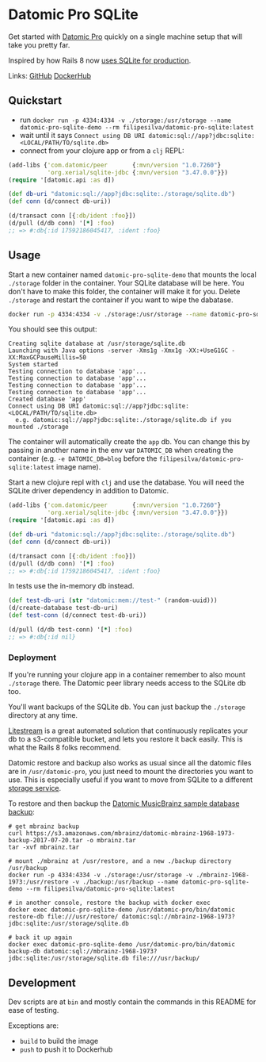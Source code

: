 # Datomic Pro SQLite

Get started with [Datomic Pro](https://www.datomic.com) quickly on a single machine setup that will take you pretty far.

Inspired by how Rails 8 now [uses SQLite for production](https://youtu.be/l56IBad-5aQ).

Links: [GitHub](https://github.com/filipesilva/datomic-pro-sqlite) [DockerHub](https://hub.docker.com/r/filipesilva/datomic-pro-sqlite)


## Quickstart

- run `docker run -p 4334:4334 -v ./storage:/usr/storage --name datomic-pro-sqlite-demo --rm filipesilva/datomic-pro-sqlite:latest`
- wait until it says `Connect using DB URI datomic:sql://app?jdbc:sqlite:<LOCAL/PATH/TO/sqlite.db>`
- connect from your clojure app or from a `clj` REPL:
``` clojure
(add-libs {'com.datomic/peer       {:mvn/version "1.0.7260"}
           'org.xerial/sqlite-jdbc {:mvn/version "3.47.0.0"}})
(require '[datomic.api :as d])

(def db-uri "datomic:sql://app?jdbc:sqlite:./storage/sqlite.db")
(def conn (d/connect db-uri))

(d/transact conn [{:db/ident :foo}])
(d/pull (d/db conn) '[*] :foo)
;; => #:db{:id 17592186045417, :ident :foo}
```

## Usage

Start a new container named `datomic-pro-sqlite-demo` that mounts the local `./storage` folder in the container.
Your SQLite database will be here.
You don't have to make this folder, the container will make it for you.
Delete `./storage` and restart the container if you want to wipe the dabatase. 

```sh
docker run -p 4334:4334 -v ./storage:/usr/storage --name datomic-pro-sqlite-demo --rm filipesilva/datomic-pro-sqlite:latest
```

You should see this output:
```
Creating sqlite database at /usr/storage/sqlite.db
Launching with Java options -server -Xms1g -Xmx1g -XX:+UseG1GC -XX:MaxGCPauseMillis=50
System started
Testing connection to database 'app'...
Testing connection to database 'app'...
Testing connection to database 'app'...
Testing connection to database 'app'...
Created database 'app'
Connect using DB URI datomic:sql://app?jdbc:sqlite:<LOCAL/PATH/TO/sqlite.db>
  e.g. datomic:sql://app?jdbc:sqlite:./storage/sqlite.db if you mounted ./storage
```

The container will automatically create the `app` db.
You can change this by passing in another name in the env var `DATOMIC_DB` when creating the container (e.g. `-e DATOMIC_DB=blog` before the `filipesilva/datomic-pro-sqlite:latest` image name).

Start a new clojure repl with `clj` and use the database.
You will need the SQLite driver dependency in addition to Datomic.

```clojure
(add-libs {'com.datomic/peer       {:mvn/version "1.0.7260"}
           'org.xerial/sqlite-jdbc {:mvn/version "3.47.0.0"}})
(require '[datomic.api :as d])

(def db-uri "datomic:sql://app?jdbc:sqlite:./storage/sqlite.db")
(def conn (d/connect db-uri))

(d/transact conn [{:db/ident :foo}])
(d/pull (d/db conn) '[*] :foo)
;; => #:db{:id 17592186045417, :ident :foo}
```

In tests use the in-memory db instead.

```clojure
(def test-db-uri (str "datomic:mem://test-" (random-uuid)))
(d/create-database test-db-uri)
(def test-conn (d/connect test-db-uri))

(d/pull (d/db test-conn) '[*] :foo)
;; => #:db{:id nil}
```


### Deployment

If you're running your clojure app in a container remember to also mount `./storage` there.
The Datomic peer library needs access to the SQLite db too.

You'll want backups of the SQLite db. You can just backup the `./storage` directory at any time. 

[Litestream](https://litestream.io) is a great automated solution that continuously replicates your db to a s3-compatible bucket, and lets you restore it back easily.
This is what the Rails 8 folks recommend.

Datomic restore and backup also works as usual since all the datomic files are in `/usr/datomic-pro`, you just need to mount the directories you want to use.
This is especially useful if you want to move from SQLite to a different [storage service](https://docs.datomic.com/operation/storage.html).

To restore and then backup the [Datomic MusicBrainz sample database backup](https://github.com/Datomic/mbrainz-sample):
```
# get mbrainz backup
curl https://s3.amazonaws.com/mbrainz/datomic-mbrainz-1968-1973-backup-2017-07-20.tar -o mbrainz.tar
tar -xvf mbrainz.tar

# mount ./mbrainz at /usr/restore, and a new ./backup directory /usr/backup
docker run -p 4334:4334 -v ./storage:/usr/storage -v ./mbrainz-1968-1973:/usr/restore -v ./backup:/usr/backup --name datomic-pro-sqlite-demo --rm filipesilva/datomic-pro-sqlite:latest

# in another console, restore the backup with docker exec
docker exec datomic-pro-sqlite-demo /usr/datomic-pro/bin/datomic restore-db file:///usr/restore/ datomic:sql://mbrainz-1968-1973?jdbc:sqlite:/usr/storage/sqlite.db

# back it up again
docker exec datomic-pro-sqlite-demo /usr/datomic-pro/bin/datomic backup-db datomic:sql://mbrainz-1968-1973?jdbc:sqlite:/usr/storage/sqlite.db file:///usr/backup/

```


## Development

Dev scripts are at `bin` and mostly contain the commands in this README for ease of testing.

Exceptions are:
- `build` to build the image
- `push` to push it to Dockerhub
